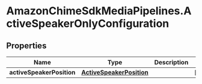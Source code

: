 # AmazonChimeSdkMediaPipelines.ActiveSpeakerOnlyConfiguration

## Properties

Name | Type | Description | Notes
------------ | ------------- | ------------- | -------------
**activeSpeakerPosition** | [**ActiveSpeakerPosition**](ActiveSpeakerPosition.md) |  | [optional] 


